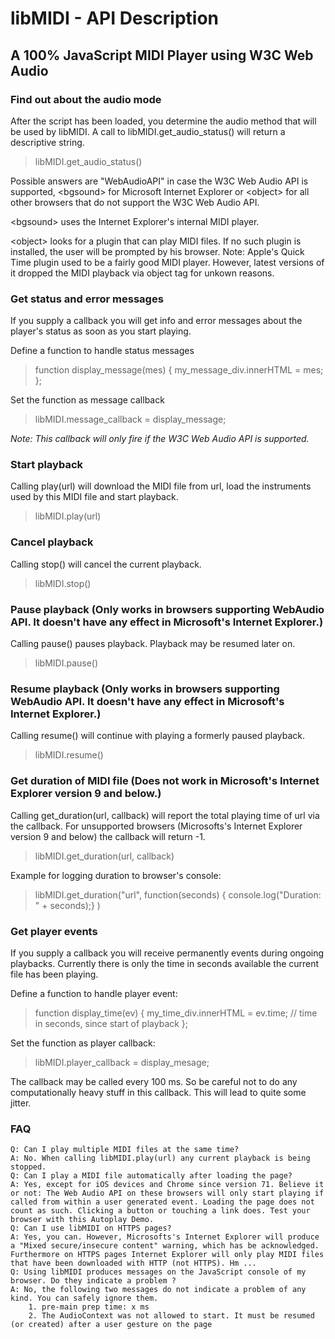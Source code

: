 # libMIDI - API Description
## A 100% JavaScript MIDI Player using W3C Web Audio








### Find out about the audio mode

After the script has been loaded, you determine the audio method that will be used by libMIDI. A call to libMIDI.get_audio_status() will return a descriptive string.

> libMIDI.get_audio_status()

Possible answers are "WebAudioAPI" in case the W3C Web Audio API is supported, \<bgsound\> for Microsoft Internet Explorer or \<object\> for all other browsers that do not support the W3C Web Audio API.

\<bgsound\> uses the Internet Explorer's internal MIDI player. 

\<object\> looks for a plugin that can play MIDI files. If no such plugin is installed, the user will be prompted by his browser. Note: Apple's Quick Time plugin used to be a fairly good MIDI player. However, latest versions of it dropped the MIDI playback via object tag for unkown reasons.



### Get status and error messages

If you supply a callback you will get info and error messages about the player's status as soon as you start playing.

Define a function to handle status messages

> function display_message(mes) {
>      my_message_div.innerHTML = mes;
> };

Set the function as message callback

> libMIDI.message_callback = display_message;

*Note: This callback will only fire if the W3C Web Audio API is supported.*



### Start playback

Calling play(url) will download the MIDI file from url, load the instruments used by this MIDI file and start playback.

>  libMIDI.play(url)



### Cancel playback

Calling stop() will cancel the current playback.

>  libMIDI.stop()



### Pause playback (Only works in browsers supporting WebAudio API. It doesn't have any effect in Microsoft's Internet Explorer.)

Calling pause() pauses playback. Playback may be resumed later on.

>  libMIDI.pause()



### Resume playback (Only works in browsers supporting WebAudio API. It doesn't have any effect in Microsoft's Internet Explorer.)

Calling resume() will continue with playing a formerly paused playback.

>  libMIDI.resume()



### Get duration of MIDI file (Does not work in Microsoft's Internet Explorer version 9 and below.)

Calling get_duration(url, callback) will report the total playing time of url via the callback. For unsupported browsers (Microsofts's Internet Explorer version 9 and below) the callback will return -1.

> libMIDI.get_duration(url, callback)

Example for logging duration to browser's console:

> libMIDI.get_duration("url", function(seconds) { console.log("Duration: " + seconds);} )



### Get player events

If you supply a callback you will receive permanently events during ongoing playbacks. Currently there is only the time in seconds available the current file has been playing.

Define a function to handle player event:

> function display_time(ev) {
>      my_time_div.innerHTML = ev.time; // time in seconds, since start of playback
> };

Set the function as player callback:

> libMIDI.player_callback = display_mesage;

The callback may be called every 100 ms. So be careful not to do any computationally heavy stuff in this callback. This will lead to quite some jitter.



### FAQ

    Q: Can I play multiple MIDI files at the same time?
    A: No. When calling libMIDI.play(url) any current playback is being stopped.
    Q: Can I play a MIDI file automatically after loading the page?
    A: Yes, except for iOS devices and Chrome since version 71. Believe it or not: The Web Audio API on these browsers will only start playing if called from within a user generated event. Loading the page does not count as such. Clicking a button or touching a link does. Test your browser with this Autoplay Demo.
    Q: Can I use libMIDI on HTTPS pages?
    A: Yes, you can. However, Microsofts's Internet Explorer will produce a "Mixed secure/insecure content" warning, which has be acknowledged. Furthermore on HTTPS pages Internet Explorer will only play MIDI files that have been downloaded with HTTP (not HTTPS). Hm ...
    Q: Using libMIDI produces messages on the JavaScript console of my browser. Do they indicate a problem ?
    A: No, the following two messages do not indicate a problem of any kind. You can safely ignore them.
        1. pre-main prep time: x ms
        2. The AudioContext was not allowed to start. It must be resumed (or created) after a user gesture on the page
